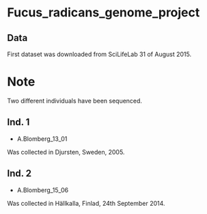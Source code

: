 # Fucus_radicans_genome_project

## Data
First dataset was downloaded from SciLifeLab 31 of August 2015.

# Note
Two different individuals have been sequenced.

## Ind. 1
* A.Blomberg_13_01

Was collected in Djursten, Sweden, 2005.

## Ind. 2
* A.Blomberg_15_06

Was collected in Hällkalla, Finlad, 24th September 2014.
